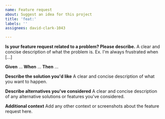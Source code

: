 ```yaml
---
name: Feature request
about: Suggest an idea for this project
title: 'feat:'
labels: ''
assignees: david-clark-1043

---
```


**Is your feature request related to a problem? Please describe.**
A clear and concise description of what the problem is. Ex. I'm always frustrated when [...]

**Given** ...
**When** ...
**Then** ...

**Describe the solution you'd like**
A clear and concise description of what you want to happen.

**Describe alternatives you've considered**
A clear and concise description of any alternative solutions or features you've considered.

**Additional context**
Add any other context or screenshots about the feature request here.
